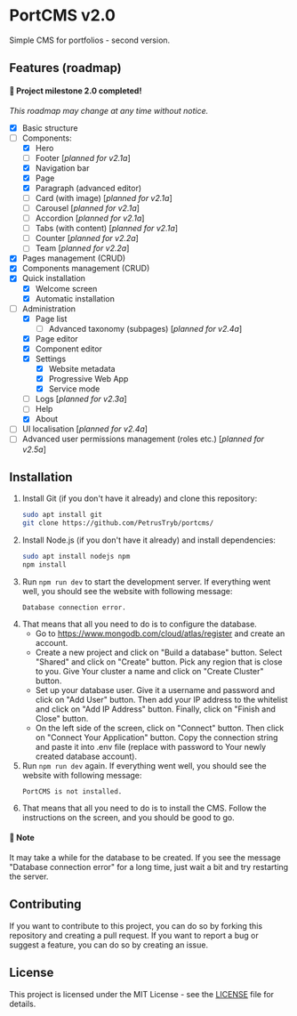 # PortCMS v2.0

Simple CMS for portfolios - second version.

## Features (roadmap)
#### 🎉 Project milestone 2.0 completed!
*This roadmap may change at any time without notice.*
- [x] Basic structure
- [ ] Components:
  - [x] Hero
  - [ ] Footer [*planned for v2.1a*]
  - [x] Navigation bar
  - [x] Page
  - [x] Paragraph (advanced editor)
  - [ ] Card (with image) [*planned for v2.1a*]
  - [ ] Carousel [*planned for v2.1a*]
  - [ ] Accordion [*planned for v2.1a*]
  - [ ] Tabs (with content) [*planned for v2.1a*]
  - [ ] Counter [*planned for v2.2a*]
  - [ ] Team [*planned for v2.2a*]
- [x] Pages management (CRUD)
- [x] Components management (CRUD)
- [x] Quick installation
    - [x] Welcome screen
    - [x] Automatic installation
- [ ] Administration
  - [x] Page list
    - [ ] Advanced taxonomy (subpages) [*planned for v2.4a*]
  - [x] Page editor
  - [x] Component editor
  - [x] Settings
    - [x] Website metadata
    - [x] Progressive Web App
    - [x] Service mode
  - [ ] Logs [*planned for v2.3a*]
  - [ ] Help
  - [x] About
- [ ] UI localisation [*planned for v2.4a*]
- [ ] Advanced user permissions management (roles etc.) [*planned for v2.5a*]

## Installation
1. Install Git (if you don't have it already) and clone this repository:
    ```bash
    sudo apt install git
    git clone https://github.com/PetrusTryb/portcms/
    ```
2. Install Node.js (if you don't have it already) and install dependencies:
    ```bash
    sudo apt install nodejs npm
    npm install
    ```
3. Run `npm run dev` to start the development server. If everything went well, you should see the website with following message:
    ```text
    Database connection error.
    ```
4. That means that all you need to do is to configure the database.
   - Go to https://www.mongodb.com/cloud/atlas/register and create an account.
   - Create a new project and click on "Build a database" button. Select "Shared" and click on "Create" button. Pick any region that is close to you. Give Your cluster a name and click on "Create Cluster" button.
   - Set up your database user. Give it a username and password and click on "Add User" button. Then add your IP address to the whitelist and click on "Add IP Address" button. Finally, click on "Finish and Close" button.
   - On the left side of the screen, click on "Connect" button. Then click on "Connect Your Application" button. Copy the connection string and paste it into .env file (replace <password> with password to Your newly created database account).
5. Run `npm run dev` again. If everything went well, you should see the website with following message:
    ```text
    PortCMS is not installed.
    ```
6. That means that all you need to do is to install the CMS. Follow the instructions on the screen, and you should be good to go.

#### 🚧 Note
It may take a while for the database to be created. If you see the message "Database connection error" for a long time, just wait a bit and try restarting the server.

## Contributing
If you want to contribute to this project, you can do so by forking this repository and creating a pull request. If you want to report a bug or suggest a feature, you can do so by creating an issue.

## License
This project is licensed under the MIT License - see the [LICENSE](LICENSE.txt) file for details.